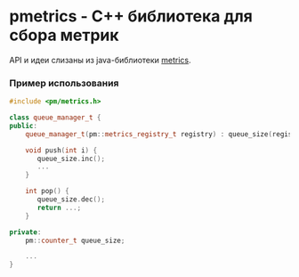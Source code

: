 # pmetrics - C++ библиотека для сбора метрик

API и идеи слизаны из java-библиотеки [metrics](http://metrics.codahale.com/).

### Пример использования

```c++
#include <pm/metrics.h>

class queue_manager_t {
public:
    queue_manager_t(pm::metrics_registry_t registry) : queue_size(registry.counter("queue_size")) {}

    void push(int i) {
       queue_size.inc();
       ...
    }

    int pop() {
       queue_size.dec();
       return ...;
    }

private:
    pm::counter_t queue_size;

    ...
}
```